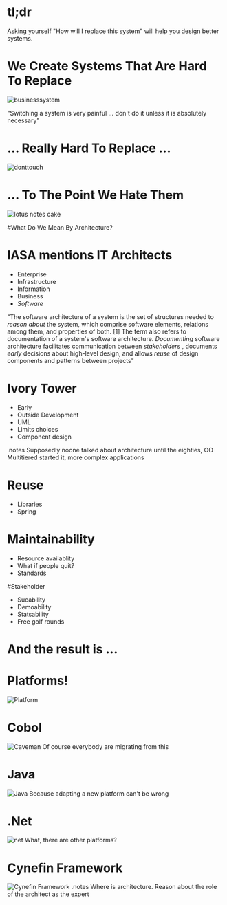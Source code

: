 <!SLIDE bullets>
# tl;dr
Asking yourself "How will I replace this system" will help you design better
systems.

<!SLIDE center>
# We Create Systems That Are Hard To Replace
![businesssystem](CameraZOOM-20120113220317142.jpg)

"Switching a system is very painful ... don't do it unless it is absolutely
necessary"

<!SLIDE center>
# ... Really Hard To Replace ...
![donttouch](dont_touch.png)

<!SLIDE center>
# ... To The Point We Hate Them
![lotus notes cake](hate_lotus_notes_cake.jpg)

<!SLIDE center>
#What Do We Mean By Architecture?

<!SLIDE bullets>

# IASA mentions IT Architects

* Enterprise
* Infrastructure
* Information
* Business
* _Software_

<!SLIDE bullets>

"The software architecture of a system is the set of structures needed to _reason
about_ the system, which comprise software elements, relations among them, and
properties of both. [1] The term also refers to documentation of a system's
software architecture. _Documenting_ software architecture facilitates
communication between _stakeholders_ , documents _early_ decisions about high-level
design, and allows _reuse_ of design components and patterns between projects"

<!SLIDE bullets>
# Ivory Tower 
* Early
* Outside Development
* UML
* Limits choices
* Component design

.notes Supposedly noone talked about architecture until the eighties, OO Multitiered started it, more complex applications

<!SLIDE bullets>
# Reuse
* Libraries
* Spring

<!SLIDE bullets>
# Maintainability
* Resource availablity
* What if people quit?
* Standards

<!SLIDE  bullets>
#Stakeholder
* Sueability
* Demoability
* Statsability
* Free golf rounds

<!SLIDE subsection>
# And the result is ...

<!SLIDE  bullets>
# Platforms!
![Platform](collapsed_platform.jpg)

<!SLIDE center>
# Cobol
![Caveman](caveman.jpg)
Of course everybody are migrating from this

<!SLIDE center>
# Java
![Java](java_evil.png)
Because adapting a new platform can't be wrong

<!SLIDE bullets>
# .Net
![net](droid_army.jpg)
What, there are other platforms?

<!SLIDE center>
# Cynefin Framework
![Cynefin Framework](cynefin.png)
.notes Where is architecture. Reason about the role of the architect as the expert

